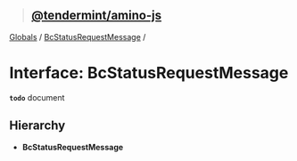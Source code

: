 > ## [@tendermint/amino-js](../README.md)

[Globals](../README.md) / [BcStatusRequestMessage](bcstatusrequestmessage.md) /

# Interface: BcStatusRequestMessage

**`todo`** document

## Hierarchy

* **BcStatusRequestMessage**